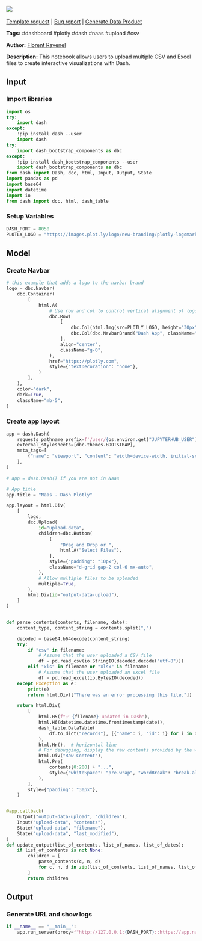 <a href="https://app.naas.ai/user-redirect/naas/downloader?url=https://raw.githubusercontent.com/jupyter-naas/awesome-notebooks/master/Dash/Dash_Upload_mutiples_CSV_Excel.ipynb" target="_parent"><img src="https://naasai-public.s3.eu-west-3.amazonaws.com/Open_in_Naas_Lab.svg"/></a><br><br><a href="https://github.com/jupyter-naas/awesome-notebooks/issues/new?assignees=&labels=&template=template-request.md&title=Tool+-+Action+of+the+notebook+">Template request</a> | <a href="https://github.com/jupyter-naas/awesome-notebooks/issues/new?assignees=&labels=bug&template=bug_report.md&title=Dash+-+Upload+mutiples+CSV+Excel:+Error+short+description">Bug report</a> | <a href="https://app.naas.ai/user-redirect/naas/downloader?url=https://raw.githubusercontent.com/jupyter-naas/awesome-notebooks/master/Naas/Naas_Start_data_product.ipynb" target="_parent">Generate Data Product</a>

**Tags:** #dashboard #plotly #dash #naas #upload #csv

**Author:** [Florent Ravenel](https://www.linkedin.com/in/florent-ravenel/)

**Description:** This notebook allows users to upload multiple CSV and Excel files to create interactive visualizations with Dash.

## Input

### Import libraries


```python
import os
try:
    import dash
except:
    !pip install dash --user
    import dash
try:
    import dash_bootstrap_components as dbc
except:
    !pip install dash_bootstrap_components --user
    import dash_bootstrap_components as dbc
from dash import Dash, dcc, html, Input, Output, State
import pandas as pd
import base64
import datetime
import io
from dash import dcc, html, dash_table
```

### Setup Variables


```python
DASH_PORT = 8050
PLOTLY_LOGO = "https://images.plot.ly/logo/new-branding/plotly-logomark.png"
```

## Model

### Create Navbar


```python
# this example that adds a logo to the navbar brand
logo = dbc.Navbar(
    dbc.Container(
        [
            html.A(
                # Use row and col to control vertical alignment of logo / brand
                dbc.Row(
                    [
                        dbc.Col(html.Img(src=PLOTLY_LOGO, height="30px")),
                        dbc.Col(dbc.NavbarBrand("Dash App", className="ms-2")),
                    ],
                    align="center",
                    className="g-0",
                ),
                href="https://plotly.com",
                style={"textDecoration": "none"},
            )
        ],
    ),
    color="dark",
    dark=True,
    className="mb-5",
)
```

### Create app layout


```python
app = dash.Dash(
    requests_pathname_prefix=f'/user/{os.environ.get("JUPYTERHUB_USER")}/proxy/{DASH_PORT}/',
    external_stylesheets=[dbc.themes.BOOTSTRAP],
    meta_tags=[
        {"name": "viewport", "content": "width=device-width, initial-scale=1.0"}
    ],
)

# app = dash.Dash() if you are not in Naas

# App title
app.title = "Naas - Dash Plotly"

app.layout = html.Div(
    [
        logo,
        dcc.Upload(
            id="upload-data",
            children=dbc.Button(
                [
                    "Drag and Drop or ",
                    html.A("Select Files"),
                ],
                style={"padding": "10px"},
                className="d-grid gap-2 col-6 mx-auto",
            ),
            # Allow multiple files to be uploaded
            multiple=True,
        ),
        html.Div(id="output-data-upload"),
    ]
)


def parse_contents(contents, filename, date):
    content_type, content_string = contents.split(",")

    decoded = base64.b64decode(content_string)
    try:
        if "csv" in filename:
            # Assume that the user uploaded a CSV file
            df = pd.read_csv(io.StringIO(decoded.decode("utf-8")))
        elif "xls" in filename or "xlsx" in filename:
            # Assume that the user uploaded an excel file
            df = pd.read_excel(io.BytesIO(decoded))
    except Exception as e:
        print(e)
        return html.Div(["There was an error processing this file."])

    return html.Div(
        [
            html.H5(f"✅ {filename} updated in Dash"),
            html.H6(datetime.datetime.fromtimestamp(date)),
            dash_table.DataTable(
                df.to_dict("records"), [{"name": i, "id": i} for i in df.columns]
            ),
            html.Hr(),  # horizontal line
            # For debugging, display the raw contents provided by the web browser
            html.Div("Raw Content"),
            html.Pre(
                contents[0:200] + "...",
                style={"whiteSpace": "pre-wrap", "wordBreak": "break-all"},
            ),
        ],
        style={"padding": "30px"},
    )


@app.callback(
    Output("output-data-upload", "children"),
    Input("upload-data", "contents"),
    State("upload-data", "filename"),
    State("upload-data", "last_modified"),
)
def update_output(list_of_contents, list_of_names, list_of_dates):
    if list_of_contents is not None:
        children = [
            parse_contents(c, n, d)
            for c, n, d in zip(list_of_contents, list_of_names, list_of_dates)
        ]
        return children
```

## Output

### Generate URL and show logs


```python
if __name__ == "__main__":
    app.run_server(proxy=f"http://127.0.0.1:{DASH_PORT}::https://app.naas.ai")
```


```python

```
